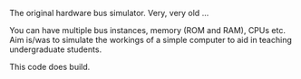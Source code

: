 The original hardware bus simulator. Very, very old ...

You can have multiple bus instances, memory (ROM and RAM), CPUs etc. Aim is/was to simulate the workings of a simple computer to aid in teaching undergraduate students.

This code does build.
